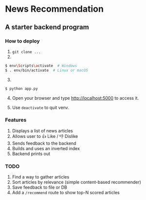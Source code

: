 # News Recommendation

## A starter backend program

### How to deploy

1. `git clone ...`
2. 

```bash
$ env\Scripts\activate  # Windows
$ . env/bin/activate  # Linux or macOS
```

3. 

```bash
$ python app.py
```

4. Open your browser and type  [http://localhost:5000](http://localhost:5000/) to access it.

5. Use `deactivate` to quit venv.

### Features

1. Displays a list of news articles
2. Allows user to 👍 Like / 👎 Dislike
3. Sends feedback to the backend
4. Builds and uses an inverted index
5. Backend prints out

### TODO

1. Find a way to gather articles
2. Sort articles by relevance (simple content-based recommender)
3. Save feedback to file or DB
4. Add a `/recommend` route to show top-N scored articles
